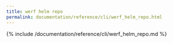 ```yaml
---
title: werf helm repo
permalink: documentation/reference/cli/werf_helm_repo.html
---
```


{% include /documentation/reference/cli/werf_helm_repo.md %}
